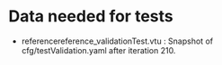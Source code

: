 # Data needed for tests

* referencereference_validationTest.vtu : Snapshot of cfg/testValidation.yaml after iteration 210.
